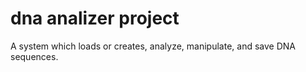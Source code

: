 # dna analizer project
A system which loads or creates, analyze, manipulate, and save DNA sequences.
